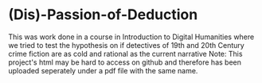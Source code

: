 # (Dis)-Passion-of-Deduction
This was work done in a course in Introduction to Digital Humanities where we tried to test the hypothesis on if detectives of 19th and 20th Century crime fiction are as cold and rational as the current narrative
Note: This project's html may be hard to access on github and therefore has been uploaded seperately under a pdf file with the same name.
